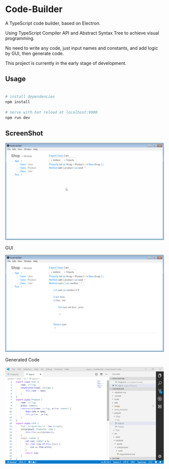 # Code-Builder

A TypeScript code builder, based on Electron.

Using TypeScript Compiler API and Abstract Syntax Tree to achieve visual programming.

No need to write any code, just input names and constants, and add logic by GUI, then generate code.

This project is currently in the early stage of development.


## Usage

``` bash

# install dependencies
npm install

# serve with hot reload at localhost:9080
npm run dev

```

## ScreenShot

![codebuilder](https://github.com/GooGee/Code-Builder/raw/develop/image/codebuilder.gif)

GUI

![viewmode](https://github.com/GooGee/Code-Builder/raw/develop/image/viewmode.png)

Generated Code

![code](https://github.com/GooGee/Code-Builder/raw/develop/image/code.png)

